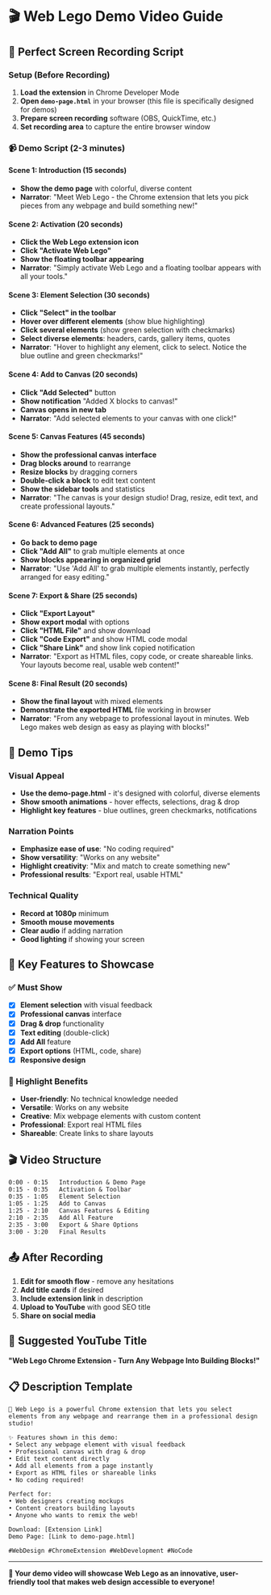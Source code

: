 # 🎬 Web Lego Demo Video Guide

## 🎯 Perfect Screen Recording Script

### Setup (Before Recording)
1. **Load the extension** in Chrome Developer Mode
2. **Open `demo-page.html`** in your browser (this file is specifically designed for demos)
3. **Prepare screen recording** software (OBS, QuickTime, etc.)
4. **Set recording area** to capture the entire browser window

### 📹 Demo Script (2-3 minutes)

#### Scene 1: Introduction (15 seconds)
- **Show the demo page** with colorful, diverse content
- **Narrator**: "Meet Web Lego - the Chrome extension that lets you pick pieces from any webpage and build something new!"

#### Scene 2: Activation (20 seconds)
- **Click the Web Lego extension icon**
- **Click "Activate Web Lego"**
- **Show the floating toolbar appearing**
- **Narrator**: "Simply activate Web Lego and a floating toolbar appears with all your tools."

#### Scene 3: Element Selection (30 seconds)
- **Click "Select" in the toolbar**
- **Hover over different elements** (show blue highlighting)
- **Click several elements** (show green selection with checkmarks)
- **Select diverse elements**: headers, cards, gallery items, quotes
- **Narrator**: "Hover to highlight any element, click to select. Notice the blue outline and green checkmarks!"

#### Scene 4: Add to Canvas (20 seconds)
- **Click "Add Selected"** button
- **Show notification** "Added X blocks to canvas!"
- **Canvas opens in new tab**
- **Narrator**: "Add selected elements to your canvas with one click!"

#### Scene 5: Canvas Features (45 seconds)
- **Show the professional canvas interface**
- **Drag blocks around** to rearrange
- **Resize blocks** by dragging corners
- **Double-click a block** to edit text content
- **Show the sidebar tools** and statistics
- **Narrator**: "The canvas is your design studio! Drag, resize, edit text, and create professional layouts."

#### Scene 6: Advanced Features (25 seconds)
- **Go back to demo page**
- **Click "Add All"** to grab multiple elements at once
- **Show blocks appearing in organized grid**
- **Narrator**: "Use 'Add All' to grab multiple elements instantly, perfectly arranged for easy editing."

#### Scene 7: Export & Share (25 seconds)
- **Click "Export Layout"**
- **Show export modal** with options
- **Click "HTML File"** and show download
- **Click "Code Export"** and show HTML code modal
- **Click "Share Link"** and show link copied notification
- **Narrator**: "Export as HTML files, copy code, or create shareable links. Your layouts become real, usable web content!"

#### Scene 8: Final Result (20 seconds)
- **Show the final layout** with mixed elements
- **Demonstrate the exported HTML** file working in browser
- **Narrator**: "From any webpage to professional layout in minutes. Web Lego makes web design as easy as playing with blocks!"

## 🎨 Demo Tips

### Visual Appeal
- **Use the demo-page.html** - it's designed with colorful, diverse elements
- **Show smooth animations** - hover effects, selections, drag & drop
- **Highlight key features** - blue outlines, green checkmarks, notifications

### Narration Points
- **Emphasize ease of use**: "No coding required"
- **Show versatility**: "Works on any website"
- **Highlight creativity**: "Mix and match to create something new"
- **Professional results**: "Export real, usable HTML"

### Technical Quality
- **Record at 1080p** minimum
- **Smooth mouse movements**
- **Clear audio** if adding narration
- **Good lighting** if showing your screen

## 📝 Key Features to Showcase

### ✅ Must Show
- [x] **Element selection** with visual feedback
- [x] **Professional canvas** interface
- [x] **Drag & drop** functionality
- [x] **Text editing** (double-click)
- [x] **Add All** feature
- [x] **Export options** (HTML, code, share)
- [x] **Responsive design**

### 🎯 Highlight Benefits
- **User-friendly**: No technical knowledge needed
- **Versatile**: Works on any website
- **Creative**: Mix webpage elements with custom content
- **Professional**: Export real HTML files
- **Shareable**: Create links to share layouts

## 🎬 Video Structure

```
0:00 - 0:15   Introduction & Demo Page
0:15 - 0:35   Activation & Toolbar
0:35 - 1:05   Element Selection
1:05 - 1:25   Add to Canvas
1:25 - 2:10   Canvas Features & Editing
2:10 - 2:35   Add All Feature
2:35 - 3:00   Export & Share Options
3:00 - 3:20   Final Results
```

## 📤 After Recording

1. **Edit for smooth flow** - remove any hesitations
2. **Add title cards** if desired
3. **Include extension link** in description
4. **Upload to YouTube** with good SEO title
5. **Share on social media**

## 🔗 Suggested YouTube Title
**"Web Lego Chrome Extension - Turn Any Webpage Into Building Blocks!"**

## 📋 Description Template
```
🧱 Web Lego is a powerful Chrome extension that lets you select elements from any webpage and rearrange them in a professional design studio!

✨ Features shown in this demo:
• Select any webpage element with visual feedback
• Professional canvas with drag & drop
• Edit text content directly
• Add all elements from a page instantly
• Export as HTML files or shareable links
• No coding required!

Perfect for:
• Web designers creating mockups
• Content creators building layouts  
• Anyone who wants to remix the web!

Download: [Extension Link]
Demo Page: [Link to demo-page.html]

#WebDesign #ChromeExtension #WebDevelopment #NoCode
```

---

**🎉 Your demo video will showcase Web Lego as an innovative, user-friendly tool that makes web design accessible to everyone!**
